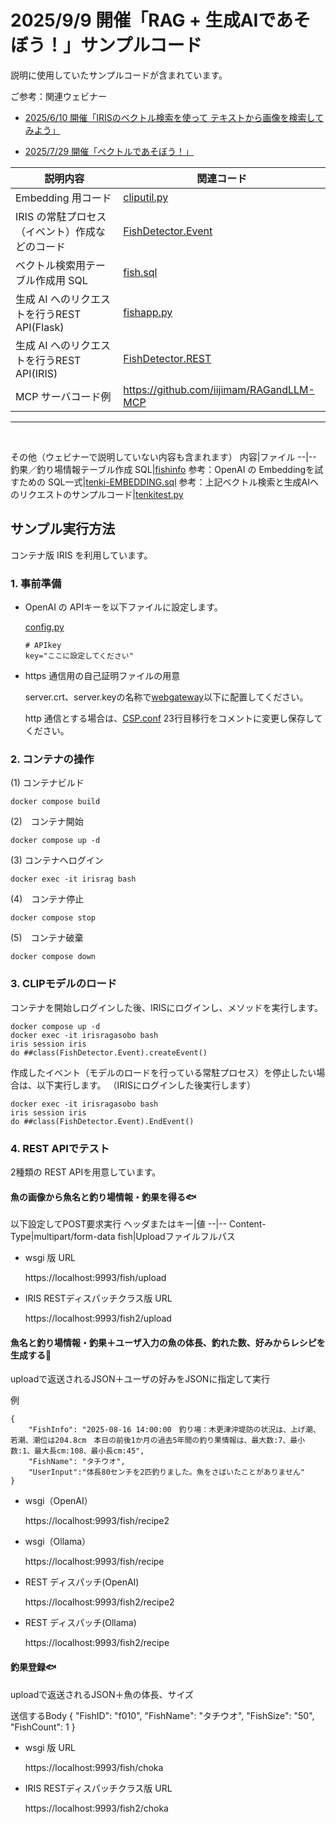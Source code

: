 # 2025/9/9 開催「RAG + 生成AIであそぼう！」サンプルコード

説明に使用していたサンプルコードが含まれています。

ご参考：関連ウェビナー

- [2025/6/10 開催「IRISのベクトル検索を使って テキストから画像を検索してみよう」](https://www.youtube.com/watch?v=l2NuPYxgIgI&list=PLzSN_5VbNaxA8mOezO6Vcm126GXw_89oN)

- [2025/7/29 開催「ベクトルであそぼう！」](https://youtu.be/c285zESVmRQ?list=PLzSN_5VbNaxA8mOezO6Vcm126GXw_89oN)

説明内容|関連コード
--|--|
Embedding 用コード|[cliputil.py](/src/wsgi/cliputil.py)
IRIS の常駐プロセス（イベント）作成などのコード|[FishDetector.Event](/src/FishDetector/Event.cls)
ベクトル検索用テーブル作成用 SQL|[fish.sql](/src/sql/fish.sql)
生成 AI へのリクエストを行うREST API(Flask)|[fishapp.py](/src/wsgi/fishapp.py)
生成 AI へのリクエストを行うREST API(IRIS)|[FishDetector.REST](/src/FishDetector/REST.cls)
MCP サーバコード例|https://github.com/iijimam/RAGandLLM-MCP
---
<br>

その他（ウェビナーで説明していない内容も含まれます）
内容|ファイル
--|--
釣果／釣り場情報テーブル作成 SQL|[fishinfo](/src/sql/fish.sql)
参考：OpenAI の Embeddingを試すための SQL一式|[tenki-EMBEDDING.sql](/src/sql/tenki-EMBEDDING.sql)
参考：上記ベクトル検索と生成AIへのリクエストのサンプルコード|[tenkitest.py](/src/tenkitest.py)



## サンプル実行方法

コンテナ版 IRIS を利用しています。

### 1. 事前準備

- OpenAI の APIキーを以下ファイルに設定します。

    [config.py](/src/wsgi/config.py)

    ```
    # APIkey
    key="ここに設定してください"
    ```

- https 通信用の自己証明ファイルの用意

    server.crt、server.keyの名称で[webgateway](/webgateway/)以下に配置してください。

    http 通信とする場合は、[CSP.conf](/webgateway/CSP.conf) 23行目移行をコメントに変更し保存してください。

### 2. コンテナの操作

(1) コンテナビルド

```
docker compose build
```

(2)　コンテナ開始

```
docker compose up -d
```

(3) コンテナへログイン

```
docker exec -it irisrag bash
```

(4)　コンテナ停止

```
docker compose stop
```

(5)　コンテナ破棄

```
docker compose down
```

### 3. CLIPモデルのロード

コンテナを開始しログインした後、IRISにログインし、メソッドを実行します。

```
docker compose up -d
docker exec -it irisragasobo bash
iris session iris
do ##class(FishDetector.Event).createEvent()
```

作成したイベント（モデルのロードを行っている常駐プロセス）を停止したい場合は、以下実行します。
（IRISにログインした後実行します）
```
docker exec -it irisragasobo bash
iris session iris
do ##class(FishDetector.Event).EndEvent()
```


### 4. REST APIでテスト

2種類の REST APIを用意しています。

#### 魚の画像から魚名と釣り場情報・釣果を得る🐟

以下設定してPOST要求実行
ヘッダまたはキー|値
--|--
Content-Type|multipart/form-data
fish|Uploadファイルフルパス

- wsgi 版 URL

    https://localhost:9993/fish/upload


- IRIS RESTディスパッチクラス版 URL

    https://localhost:9993/fish2/upload


#### 魚名と釣り場情報・釣果＋ユーザ入力の魚の体長、釣れた数、好みからレシピを生成する🍳

uploadで返送されるJSON＋ユーザの好みをJSONに指定して実行

例
```
{
    "FishInfo": "2025-08-16 14:00:00　釣り場：木更津沖堤防の状況は、上げ潮、若潮、潮位は204.8cm　本日の前後1か月の過去5年間の釣り果情報は、最大数:7、最小数:1、最大長cm:108、最小長cm:45",
    "FishName": "タチウオ",
    "UserInput":"体長80センチを2匹釣りました。魚をさばいたことがありません"
}
```

- wsgi（OpenAI）

    https://localhost:9993/fish/recipe2
    
- wsgi（Ollama）

    https://localhost:9993/fish/recipe

- REST ディスパッチ(OpenAI)

    https://localhost:9993/fish2/recipe2

- REST ディスパッチ(Ollama)

    https://localhost:9993/fish2/recipe


#### 釣果登録🐟

uploadで返送されるJSON＋魚の体長、サイズ

送信するBody
{
  "FishID": "f010",
  "FishName": "タチウオ",
  "FishSize": "50",
  "FishCount": 1
}
- wsgi 版 URL

    https://localhost:9993/fish/choka


- IRIS RESTディスパッチクラス版 URL

    https://localhost:9993/fish2/choka

